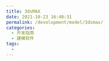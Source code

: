 ```yaml
---
title: 3dsMAX
date: 2021-10-23 16:40:31
permalink: /development/model/3dsmax/
categories:
  - 开发指南
  - 建模软件
tags:
  - 
---
```

